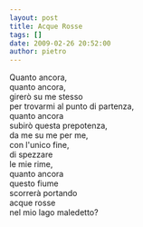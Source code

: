 ```yaml
---
layout: post
title: Acque Rosse
tags: []
date: 2009-02-26 20:52:00
author: pietro
---
```

Quanto ancora,<br/>quanto ancora,<br/>girerò su me stesso<br/>per trovarmi al punto di partenza,<br/>quanto ancora<br/>subirò questa prepotenza,<br/>da me su me per me,<br/>con l'unico fine,<br/>di spezzare<br/>le mie rime,<br/>quanto ancora<br/>questo fiume<br/>scorrerà portando<br/>acque rosse<br/>nel mio lago maledetto?
